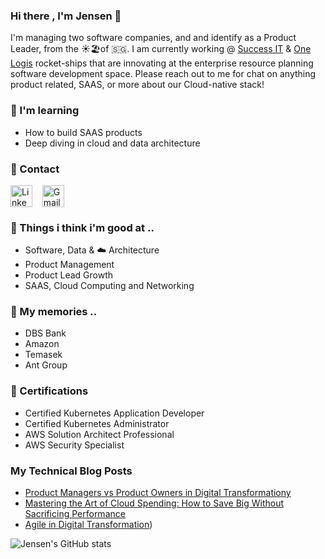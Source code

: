 ### Hi there , I'm Jensen 👋

I'm managing two software companies, and and identify as a Product Leader, from the ☀️🏖️of 🇸🇬. I am currently working @ [Success IT](https://www.successit.com.sg) & [One Logis](https://www.onelogisasia.com) rocket-ships that are innovating at the enterprise resource planning software development space. Please reach out to me for chat on anything product related, SAAS, or more about our Cloud-native stack!

### :notebook: I'm learning
- How to build SAAS products
- Deep diving in cloud and data architecture
### :incoming_envelope: Contact
<p align="left">
<a href="https://www.linkedin.com/in/jensenloke/" target="blank"><img align="center" src="https://cdn.jsdelivr.net/npm/simple-icons@3.0.1/icons/linkedin.svg" alt="Linkedin" height="35" width="35" /></a> &nbsp;&nbsp;
  <a href="mailto:jensenkmloke@gmail.com" target="blank"><img align="center" src="https://cdn.jsdelivr.net/npm/simple-icons@3.0.1/icons/gmail.svg" alt="Gmail" height="35" width="35" /></a> &nbsp;&nbsp;
</p>

### :footprints: Things i think i'm good at ..
* Software, Data & ☁️ Architecture
* Product Management
* Product Lead Growth
* SAAS, Cloud Computing and Networking

### :luggage: My memories ..
* DBS Bank  
* Amazon
* Temasek
* Ant Group

### :receipt: Certifications
* Certified Kubernetes Application Developer
* Certified Kubernetes Administrator
* AWS Solution Architect Professional
* AWS Security Specialist

### My Technical Blog Posts
* [Product Managers vs Product Owners in Digital Transformationy](https://medium.com/swlh/product-managers-vs-product-owners-in-digital-transformation-e8514d303ead)
* [Mastering the Art of Cloud Spending: How to Save Big Without Sacrificing Performance](https://medium.com/@jensenloke/mastering-the-art-of-cloud-spending-how-to-save-big-without-sacrificing-performance-e07f3f21d3cd)
* [Agile in Digital Transformation](https://medium.com/swlh/agile-in-digital-transformation-8cc17264cb91))

![Jensen's GitHub stats](https://github-readme-stats.vercel.app/api?username=jensenloke&show_icons=true&theme=radical)


